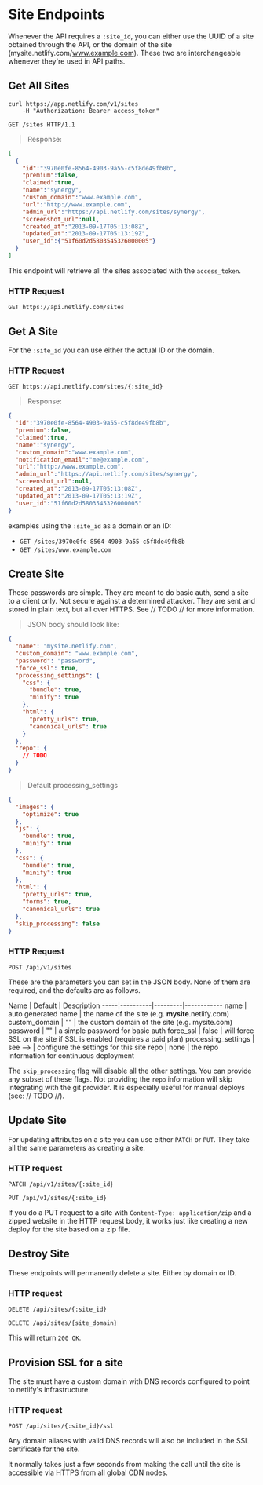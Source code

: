 # Site Endpoints
Whenever the API requires a `:site_id`, you can either use the UUID of a site obtained through the API, or the domain of the site (mysite.netlify.com/www.example.com). These two are interchangeable whenever they're used in API paths.

## Get All Sites
``` shell
curl https://app.netlify.com/v1/sites
    -H "Authorization: Bearer access_token"
```
``` http
GET /sites HTTP/1.1
```

> Response:

``` json
[
  {
    "id":"3970e0fe-8564-4903-9a55-c5f8de49fb8b",
    "premium":false,
    "claimed":true,
    "name":"synergy",
    "custom_domain":"www.example.com",
    "url":"http://www.example.com",
    "admin_url":"https://api.netlify.com/sites/synergy",
    "screenshot_url":null,
    "created_at":"2013-09-17T05:13:08Z",
    "updated_at":"2013-09-17T05:13:19Z",
    "user_id":{"51f60d2d5803545326000005"}
  }
]
```

This endpoint will retrieve all the sites associated with the `access_token`.

### HTTP Request
`GET https://api.netlify.com/sites`

## Get A Site

For the `:site_id` you can use either the actual ID or the domain.

### HTTP Request
`GET https://api.netlify.com/sites/{:site_id}`

> Response:

``` json
{
  "id":"3970e0fe-8564-4903-9a55-c5f8de49fb8b",
  "premium":false,
  "claimed":true,
  "name":"synergy",
  "custom_domain":"www.example.com",
  "notification_email":"me@example.com",
  "url":"http://www.example.com",
  "admin_url":"https://api.netlify.com/sites/synergy",
  "screenshot_url":null,
  "created_at":"2013-09-17T05:13:08Z",
  "updated_at":"2013-09-17T05:13:19Z",
  "user_id":"51f60d2d5803545326000005"
}
```

examples using the `:site_id` as a domain or an ID:

- `GET /sites/3970e0fe-8564-4903-9a55-c5f8de49fb8b`
- `GET /sites/www.example.com`

## Create Site

<aside class='notice'>
These passwords are simple. They are meant to do basic auth, send a site to a client only. Not secure against a determined attacker. They are sent and stored in plain text, but all over HTTPS. See // TODO <LINK TO PASSWORD SECTION> // for more information.
</aside>

> JSON body should look like:

``` json
{
  "name": "mysite.netlify.com",
  "custom_domain": "www.example.com",
  "password": "password",
  "force_ssl": true,
  "processing_settings": {
    "css": {
      "bundle": true,
      "minify": true
    },
    "html": {
      "pretty_urls": true,
      "canonical_urls": true
    }
  },
  "repo": {
    // TODO
  }
}
```

> Default processing_settings

``` json
{
  "images": {
    "optimize": true
  },
  "js": {
    "bundle": true,
    "minify": true
  },
  "css": {
    "bundle": true,
    "minify": true
  },
  "html": {
    "pretty_urls": true,
    "forms": true,
    "canonical_urls": true
  },
  "skip_processing": false
}
```

### HTTP Request
`POST /api/v1/sites`


These are the parameters you can set in the JSON body. None of them are required, and the defaults are as follows.

Name | Default | Description
-----|----------|---------|------------
name | auto generated name | the name of the site (e.g. **mysite**.netlify.com)
custom_domain | "" | the custom domain of the site (e.g. mysite.com)
password | "" | a simple password for basic auth
force_ssl | false | will force SSL on the site if SSL is enabled (requires a paid plan)
processing_settings | see --> | configure the settings for this site
repo | none | the repo information for continuous deployment

The `skip_processing` flag will disable all the other settings. You can provide any subset of these flags.
Not providing the `repo` information will skip integrating with the git provider. It is especially useful for manual deploys (see: // TODO //).

## Update Site

For updating attributes on a site you can use either `PATCH` or `PUT`. They take all the same parameters as creating a site.

### HTTP request
`PATCH /api/v1/sites/{:site_id}`

`PUT /api/v1/sites/{:site_id}`

<aside class=notice>
If you do a PUT request to a site with <code>Content-Type: application/zip</code> and a zipped website in the HTTP request body, it works just like creating a new deploy for the site based on a zip file.
</aside>

## Destroy Site

These endpoints will permanently delete a site. Either by domain or ID.

### HTTP request

`DELETE /api/sites/{:site_id}`

`DELETE /api/sites/{site_domain}`

This will return `200 OK`.

## Provision SSL for a site

<aside class=notice>
The site must have a custom domain with DNS records configured to point to netlify's infrastructure.
</aside>

### HTTP request
`POST /api/sites/{:site_id}/ssl`

Any domain aliases with valid DNS records will also be included in the SSL certificate for the site.

It normally takes just a few seconds from making the call until the site is accessible via HTTPS from all global CDN nodes.
